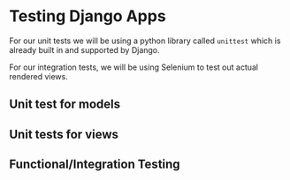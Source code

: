 # Testing Django Apps

For our unit tests we will be using a python library called `unittest` which is already built in and supported by Django.

For our integration tests, we will be using Selenium to test out actual rendered views.

## Unit test for models

## Unit tests for views

## Functional/Integration Testing
